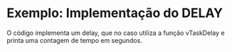 # Exemplo: Implementação do DELAY

O código implementa um delay, que no caso utiliza a função vTaskDelay e printa uma contagem de tempo em segundos.  


